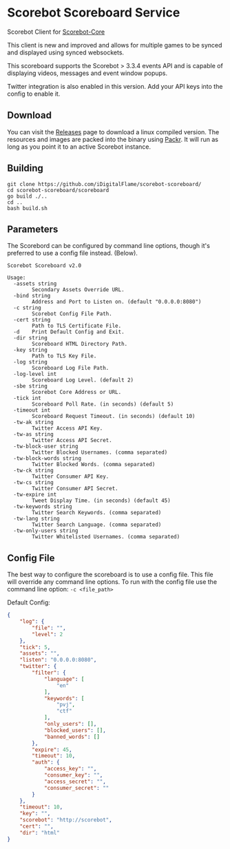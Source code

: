 # Scorebot Scoreboard Service

Scorebot Client for [Scorebot-Core](https://github.com/iDigitalFlame/scorebot-core)

This client is new and improved and allows for multiple games to be synced and displayed
using synced websockets.

This scoreboard supports the Scorebot > 3.3.4 events API and is capable of displaying videos, messages and event
window popups.

Twitter integration is also enabled in this version. Add your API keys into the config to enable it.

## Download

You can visit the [Releases](https://github.com/iDigitalFlame/scorebot-scoreboard/releases) page to download a linux compiled version. The resources and images are packed into the
binary using [Packr](https://github.com/gobuffalo/packr/tree/master/v2). It will run as long as you point it to an active Scorebot instance.

## Building

```shell
git clone https://github.com/iDigitalFlame/scorebot-scoreboard/
cd scorebot-scoreboard/scoreboard
go build ./..
cd ..
bash build.sh
```

## Parameters

The Scorebord can be configured by command line options, though it's preferred to use a config file instead. (Below).

```text
Scorebot Scoreboard v2.0

Usage:
  -assets string
        Secondary Assets Override URL.
  -bind string
        Address and Port to Listen on. (default "0.0.0.0:8080")
  -c string
        Scorebot Config File Path.
  -cert string
        Path to TLS Certificate File.
  -d    Print Default Config and Exit.
  -dir string
        Scoreboard HTML Directory Path.
  -key string
        Path to TLS Key File.
  -log string
        Scoreboard Log File Path.
  -log-level int
        Scoreboard Log Level. (default 2)
  -sbe string
        Scorebot Core Address or URL.
  -tick int
        Scoreboard Poll Rate. (in seconds) (default 5)
  -timeout int
        Scoreboard Request Timeout. (in seconds) (default 10)
  -tw-ak string
        Twitter Access API Key.
  -tw-as string
        Twitter Access API Secret.
  -tw-block-user string
        Twitter Blocked Usernames. (comma separated)
  -tw-block-words string
        Twitter Blocked Words. (comma separated)
  -tw-ck string
        Twitter Consumer API Key.
  -tw-cs string
        Twitter Consumer API Secret.
  -tw-expire int
        Tweet Display Time. (in seconds) (default 45)
  -tw-keywords string
        Twitter Search Keywords. (comma separated)
  -tw-lang string
        Twitter Search Language. (comma separated)
  -tw-only-users string
        Twitter Whitelisted Usernames. (comma separated)
```

## Config File

The best way to configure the scoreboard is to use a config file. This file will override any command line options.
To run with the config file use the command line option: `-c <file_path>`

Default Config:

```json
{
    "log": {
        "file": "",
        "level": 2
    },
    "tick": 5,
    "assets": "",
    "listen": "0.0.0.0:8080",
    "twitter": {
        "filter": {
            "language": [
                "en"
            ],
            "keywords": [
                "pvj",
                "ctf"
            ],
            "only_users": [],
            "blocked_users": [],
            "banned_words": []
        },
        "expire": 45,
        "timeout": 10,
        "auth": {
            "access_key": "",
            "consumer_key": "",
            "access_secret": "",
            "consumer_secret": ""
        }
    },
    "timeout": 10,
    "key": "",
    "scorebot": "http://scorebot",
    "cert": "",
    "dir": "html"
}
```
